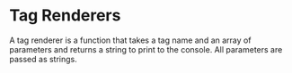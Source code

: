 # Tag Renderers

A tag renderer is a function that takes a tag name and an array of parameters and returns a string to print to the console. All parameters are passed as strings.
